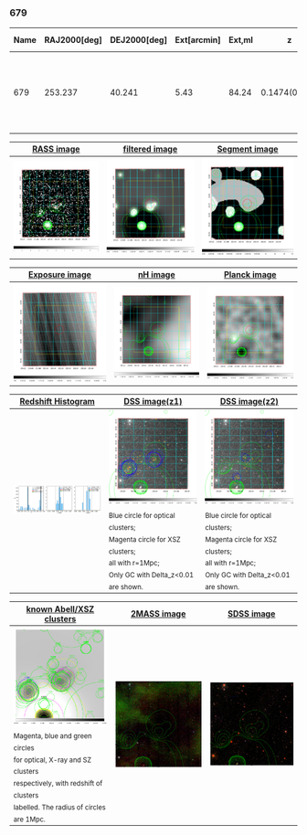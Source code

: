 <div STYLE="page-break-after: always;"></div>

### 679

|Name|RAJ2000[deg]|DEJ2000[deg] |Ext[arcmin]| Ext,ml | z | z_src| C|GC(XSZ,Delta_z<0.01)| GC(OPT,Delta_z<0.01)|GC| R_sig[arcmin] | R500[arcmin] | R500[Mpc]| CRsig[c/s] | CR500[c/s] |L500[1E44 erg/s]|F500[1E-12 erg/s/cm^2]| M500[1E14 Msun]|Tx[keV]|Cnt_sig|Beta|Rc[arcmin]|Comment|Alias|
|---|---|---|---|---|---|------|---|--------|---------|----------|---|---|---|---|---|---|---|---|---|---|---|---|---|---|
|679| 253.237| 40.241| 5.43| 84.24| 0.1474(0.005)| z1,| G| -| -| C, F20, MCXC, N, SPI, W| 12.212| 6.524| 1.009| 0.190(0.032)| 0.177(0.030)| 2.064(0.291)| 3.524(0.497)| 3.37(0.23)| 4.75(0.21)| 132.0| 0.914(-0.108+0.063)| 11.441(-1.275+1.057)| An X-ray cluster with $z$ = 0.1481 and offset = 0.68 Mpc(4.35 arcmin)| k528|

|[RASS image](../image/679/679_img.pdf)|[filtered image](../image/679/679_fil.pdf)|[Segment image](../image/679/679_seg.pdf)|
|-------------------|--------------------|-------------------|
| <img src="../image/679/679_img.png" width="300">  | <img src="../image/679/679_fil.png" width="300">   | <img src="../image/679/679_seg.png" width="300">  |

|[Exposure image](../image/679/679_mex.pdf)| [nH image](../image/679/679_nh.pdf)| [Planck image](../image/679/679_p.pdf)|
|-------------------|--------------------|-------------------|
|<img src="../image/679/679_mex.png" width="300">   | <img src="../image/679/679_nh.png" width="300">    | <img src="../image/679/679_p.png" width="300"> |

|[Redshift Histogram](../image/679/679_zg.pdf) | [DSS image(z1)](../image/679/679_dss_z1.pdf)      |  [DSS image(z2)](../image/679/679_dss_z2.pdf)    |
|-------------------|--------------------|-------------------|
|<img src="../image/679/679_zg.png" width="300"> |<img src="../image/679/679_dss_z1.png" width="300"> <sub><br>Blue circle for optical clusters; <br>Magenta circle for XSZ clusters; <br>all with r=1Mpc; <br>Only GC with Delta_z<0.01 are shown. </sub>| <img src="../image/679/679_dss_z2.png" width="300"><sub><br>Blue circle for optical clusters; <br>Magenta circle for XSZ clusters; <br>all with r=1Mpc; <br>Only GC with Delta_z<0.01 are shown. </sub> |

|[known Abell/XSZ clusters](../image/679/679_gc.pdf) | [2MASS image](../image/679/679_2mass.pdf)      |[SDSS image](../image/679/679_sdss.pdf)   |
|-------------------|-------------------|-------------------|
|<img src=../image/679/679_gc.png width="300"> <br><sub>Magenta, blue and green circles <br>for optical, X-ray and SZ clusters <br>respectively, with redshift of clusters <br>labelled. The radius of circles <br>are 1Mpc.</sub>|<img src="../image/679/679_2mass.png" width="300">  | <img src="../image/679/679_sdss.png" width="300">  |




